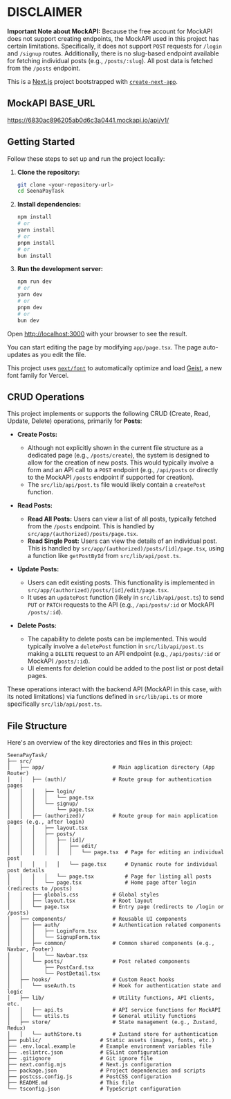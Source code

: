 # DISCLAIMER

**Important Note about MockAPI:** Because the free account for MockAPI does not support creating endpoints, the MockAPI used in this project has certain limitations. Specifically, it does not support `POST` requests for `/login` and `/signup` routes. Additionally, there is no slug-based endpoint available for fetching individual posts (e.g., `/posts/:slug`). All post data is fetched from the `/posts` endpoint.

This is a [Next.js](https://nextjs.org) project bootstrapped with [`create-next-app`](https://nextjs.org/docs/app/api-reference/cli/create-next-app).


## MockAPI BASE_URL
https://6830ac896205ab0d6c3a0441.mockapi.io/api/v1/

## Getting Started

Follow these steps to set up and run the project locally:

1.  **Clone the repository:**
    ```bash
    git clone <your-repository-url>
    cd SeenaPayTask
    ```

2.  **Install dependencies:**
    ```bash
    npm install
    # or
    yarn install
    # or
    pnpm install
    # or
    bun install
    ```

3.  **Run the development server:**
    ```bash
    npm run dev
    # or
    yarn dev
    # or
    pnpm dev
    # or
    bun dev
    ```

Open [http://localhost:3000](http://localhost:3000) with your browser to see the result.

You can start editing the page by modifying `app/page.tsx`. The page auto-updates as you edit the file.

This project uses [`next/font`](https://nextjs.org/docs/app/building-your-application/optimizing/fonts) to automatically optimize and load [Geist](https://vercel.com/font), a new font family for Vercel.

## CRUD Operations

This project implements or supports the following CRUD (Create, Read, Update, Delete) operations, primarily for **Posts**:

*   **Create Posts:**
    *   Although not explicitly shown in the current file structure as a dedicated page (e.g., `/posts/create`), the system is designed to allow for the creation of new posts. This would typically involve a form and an API call to a `POST` endpoint (e.g., `/api/posts` or directly to the MockAPI `/posts` endpoint if supported for creation).
    *   The `src/lib/api/post.ts` file would likely contain a `createPost` function.

*   **Read Posts:**
    *   **Read All Posts:** Users can view a list of all posts, typically fetched from the `/posts` endpoint. This is handled by `src/app/(authorized)/posts/page.tsx`.
    *   **Read Single Post:** Users can view the details of an individual post. This is handled by `src/app/(authorized)/posts/[id]/page.tsx`, using a function like `getPostById` from `src/lib/api/post.ts`.

*   **Update Posts:**
    *   Users can edit existing posts. This functionality is implemented in `src/app/(authorized)/posts/[id]/edit/page.tsx`.
    *   It uses an `updatePost` function (likely in `src/lib/api/post.ts`) to send `PUT` or `PATCH` requests to the API (e.g., `/api/posts/:id` or MockAPI `/posts/:id`).

*   **Delete Posts:**
    *   The capability to delete posts can be implemented. This would typically involve a `deletePost` function in `src/lib/api/post.ts` making a `DELETE` request to an API endpoint (e.g., `/api/posts/:id` or MockAPI `/posts/:id`).
    *   UI elements for deletion could be added to the post list or post detail pages.

These operations interact with the backend API (MockAPI in this case, with its noted limitations) via functions defined in `src/lib/api.ts` or more specifically `src/lib/api/post.ts`.

## File Structure

Here's an overview of the key directories and files in this project:

```
SeenaPayTask/
├── src/
│   ├── app/                      # Main application directory (App Router)
│   │   ├── (auth)/               # Route group for authentication pages
│   │   │   ├── login/
│   │   │   │   └── page.tsx
│   │   │   └── signup/
│   │   │       └── page.tsx
│   │   ├── (authorized)/         # Route group for main application pages (e.g., after login)
│   │   │   ├── layout.tsx
│   │   │   ├── posts/
│   │   │   │   ├── [id]/
│   │   │   │   │   ├── edit/
│   │   │   │   │   │   └── page.tsx  # Page for editing an individual post
│   │   │   │   │   └── page.tsx      # Dynamic route for individual post details
│   │   │   │   └── page.tsx          # Page for listing all posts
│   │   │   └── page.tsx              # Home page after login (redirects to /posts)
│   │   ├── globals.css           # Global styles
│   │   ├── layout.tsx            # Root layout
│   │   └── page.tsx              # Entry page (redirects to /login or /posts)
│   ├── components/               # Reusable UI components
│   │   ├── auth/                 # Authentication related components
│   │   │   ├── LoginForm.tsx
│   │   │   └── SignupForm.tsx
│   │   ├── common/               # Common shared components (e.g., Navbar, Footer)
│   │   │   └── Navbar.tsx
│   │   └── posts/                # Post related components
│   │       ├── PostCard.tsx
│   │       └── PostDetail.tsx
│   ├── hooks/                    # Custom React hooks
│   │   └── useAuth.ts            # Hook for authentication state and logic
│   ├── lib/                      # Utility functions, API clients, etc.
│   │   ├── api.ts                # API service functions for MockAPI
│   │   └── utils.ts              # General utility functions
│   ├── store/                    # State management (e.g., Zustand, Redux)
│   │   └── authStore.ts          # Zustand store for authentication
├── public/                   # Static assets (images, fonts, etc.)
├── .env.local.example        # Example environment variables file
├── .eslintrc.json            # ESLint configuration
├── .gitignore                # Git ignore file
├── next.config.mjs           # Next.js configuration
├── package.json              # Project dependencies and scripts
├── postcss.config.js         # PostCSS configuration
├── README.md                 # This file
└── tsconfig.json             # TypeScript configuration
```
